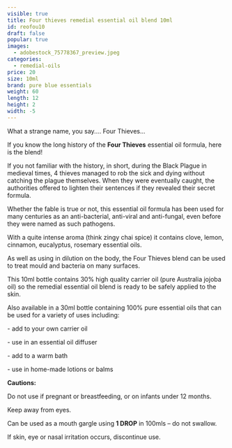 ```yaml
---
visible: true
title: Four thieves remedial essential oil blend 10ml
id: reofou10
draft: false
popular: true
images:
  - adobestock_75778367_preview.jpeg
categories:
  - remedial-oils
price: 20
size: 10ml
brand: pure blue essentials
weight: 60
length: 12
height: 2
width: -5
---
```

What a strange name, you say.... Four Thieves...

If you know the long history of the **Four Thieves** essential oil formula, here is the blend!

If you not familiar with the history, in short, during the Black Plague in medieval times, 4 thieves managed to rob the sick and dying without catching the plague themselves. When they were eventually caught, the authorities offered to lighten their sentences if they revealed their secret formula.

Whether the fable is true or not, this essential oil formula has been used for many centuries as an anti-bacterial, anti-viral and anti-fungal, even before they were named as such pathogens.

With a quite intense aroma (think zingy chai spice) it contains clove, lemon, cinnamon, eucalyptus, rosemary essential oils.

As well as using in dilution on the body, the Four Thieves blend can be used to treat mould and bacteria on many surfaces.

This 10ml bottle contains 30% high quality carrier oil (pure Australia jojoba oil) so the remedial essential oil blend is ready to be safely applied to the skin.

Also available in a 30ml bottle containing 100% pure essential oils that can be used for a variety of uses including:

\- add to your own carrier oil

\- use in an essential oil diffuser

\- add to a warm bath

\- use in home-made lotions or balms

**Cautions:**

Do not use if pregnant or breastfeeding, or on infants under 12 months.

Keep away from eyes.

Can be used as a mouth gargle using **1 DROP** in 100mls – do not swallow.

If skin, eye or nasal irritation occurs, discontinue use.